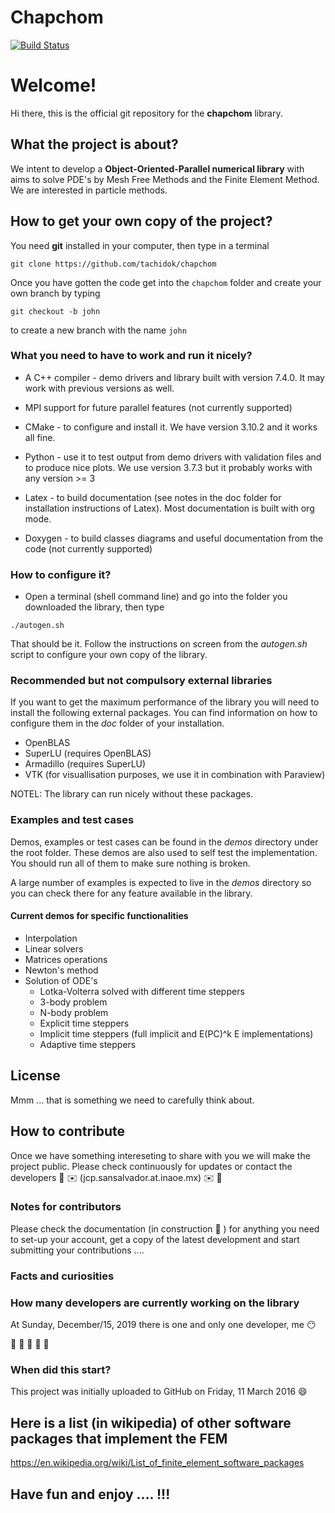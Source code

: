 # Chapchom

[![Build Status](https://travis-ci.org/tachidok/chapchom.svg?branch=testing_travis)](https://travis-ci.org/tachidok/chapchom)

# Welcome!
Hi there, this is the official git repository for the **chapchom**
library.

## What the project is about?
We intent to develop a **Object-Oriented-Parallel numerical library**
with aims to solve PDE's by Mesh Free Methods and the Finite Element
Method. We are interested in particle methods.

## How to get your own copy of the project?

You need **git** installed in your computer, then type in a terminal

```shell
git clone https://github.com/tachidok/chapchom
```

Once you have gotten the code get into the `chapchom` folder and create your own branch by typing

```shell
git checkout -b john
```
to create a new branch with the name `john`

### What you need to have to work and run it nicely?
* A C++ compiler - demo drivers and library built with version
  7.4.0. It may work with previous versions as well.
  
* MPI support for future parallel features (not currently supported)

* CMake - to configure and install it. We have version 3.10.2 and it
  works all fine.

* Python - use it to test output from demo drivers with validation
  files and to produce nice plots. We use version 3.7.3 but it
  probably works with any version >= 3

* Latex - to build documentation (see notes in the doc folder for
  installation instructions of Latex). Most documentation is built
  with org mode.

* Doxygen - to build classes diagrams and useful documentation from
  the code (not currently supported)

### How to configure it?
* Open a terminal (shell command line) and go into the folder you
  downloaded the library, then type

```shell
./autogen.sh
```

That should be it. Follow the instructions on screen from the
_autogen.sh_ script to configure your own copy of the library.

### Recommended but not compulsory external libraries
If you want to get the maximum performance of the library you will
need to install the following external packages. You can find
information on how to configure them in the _doc_ folder of your
installation.

* OpenBLAS
* SuperLU (requires OpenBLAS)
* Armadillo (requires SuperLU)
* VTK (for visuallisation purposes, we use it in combination with
  Paraview)
  
NOTEL: The library can run nicely without these packages.

### Examples and test cases

Demos, examples or test cases can be found in the _demos_ directory
under the root folder. These demos are also used to self test the
implementation. You should run all of them to make sure nothing is
broken.

A large number of examples is expected to live in the _demos_
directory so you can check there for any feature available in the
library.

#### Current demos for specific functionalities
* Interpolation
* Linear solvers
* Matrices operations
* Newton's method
* Solution of ODE's
  * Lotka-Volterra solved with different time steppers
  * 3-body problem
  * N-body problem
  * Explicit time steppers
  * Implicit time steppers (full implicit and E(PC)^k E
    implementations)
  * Adaptive time steppers

## License

Mmm ... that is something we need to carefully think about.

## How to contribute

Once we have something intereseting to share with you we will  make the
project public. Please check continuously for updates or contact the
developers :construction: :envelope: (jcp.sansalvador.at.inaoe.mx) :envelope: :construction:

### Notes for contributors
Please check the documentation (in construction :construction: ) for anything you need to
set-up your account, get a copy of the latest development and start
submitting your contributions ....

### Facts and curiosities

### How many developers are currently working on the library

At Sunday, December/15, 2019 there is one and only one developer, me
:no_mouth:

:construction: :construction: :construction: :construction: :construction:

### When did this start?
This project was initially uploaded to GitHub on Friday, 11 March 2016
:smile:

## Here is a list (in wikipedia) of other software packages that implement the FEM

https://en.wikipedia.org/wiki/List_of_finite_element_software_packages

## Have fun and enjoy .... !!!

